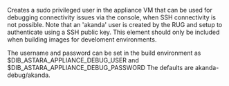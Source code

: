 
Creates a sudo privileged user in the appliance VM that can be used for
debugging connectivity issues via the console, when SSH connectivity is
not possible. Note that an 'akanda' user is created by the RUG and setup
to authenticate using a SSH public key. This element should only be included
when building images for develoment environments.

The username and password can be set in the build environment as
$DIB_ASTARA_APPLIANCE_DEBUG_USER and $DIB_ASTARA_APPLIANCE_DEBUG_PASSWORD
The defaults are akanda-debug/akanda.
